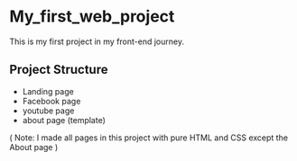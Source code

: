 # My_first_web_project
This is my first project in my front-end journey.

## Project Structure
- Landing page
- Facebook page
- youtube page
- about page (template)

( Note: I made all pages in this project with pure HTML and CSS except the About page )
